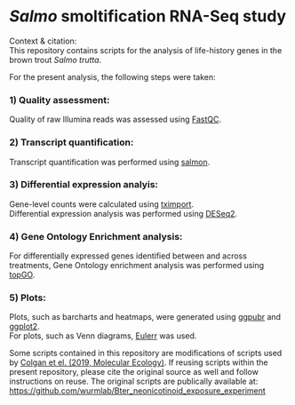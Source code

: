 # _Salmo_ smoltification RNA-Seq study   

Context & citation:  
This repository contains scripts for the analysis of life-history genes in the brown trout _Salmo trutta_.  

For the present analysis, the following steps were taken:  
### 1) Quality assessment:  
Quality of raw Illumina reads was assessed using [FastQC](https://www.bioinformatics.babraham.ac.uk/projects/fastqc/).  
### 2) Transcript quantification:  
Transcript quantification was performed using [salmon](https://salmon.readthedocs.io/en/latest/salmon.html).  
### 3) Differential expression analyis:  
Gene-level counts were calculated using [tximport](https://bioconductor.org/packages/release/bioc/html/tximport.html).  
Differential expression analysis was performed using [DESeq2](https://bioconductor.org/packages/release/bioc/html/DESeq2.html).  
### 4) Gene Ontology Enrichment analysis:
For differentially expressed genes identified between and across treatments, Gene Ontology enrichment analysis was performed using [topGO](https://bioconductor.org/packages/release/bioc/html/topGO.html).  
### 5) Plots:  
Plots, such as barcharts and heatmaps, were generated using [ggpubr](https://cran.r-project.org/web/packages/ggpubr/index.html) and [ggplot2](https://ggplot2.tidyverse.org/).  
For plots, such as Venn diagrams, [Eulerr](https://cran.r-project.org/web/packages/eulerr/index.html) was used.  

Some scripts contained in this repository are modifications of scripts used by [Colgan et el. (2019, Molecular Ecology)](https://onlinelibrary.wiley.com/doi/full/10.1111/mec.15047). If reusing scripts within the present repository, please cite the original source as well and follow instructions on reuse.
The original scripts are publically available at: https://github.com/wurmlab/Bter_neonicotinoid_exposure_experiment  

